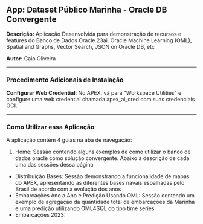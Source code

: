 ## **App: Dataset Público Marinha - Oracle DB Convergente**
**Descrição:** Aplicação Desenvolvida para demonstração de recursos e features do Banco de Dados Oracle 23ai. Oracle Machine Learning (OML), Spatial and Graphs, Vector Search, JSON on Oracle DB, etc

**Autor:** Caio Oliveira  

---

### **Procedimento Adicionais de Instalação**

**Configurar Web Credential**: No APEX, vá para "Workspace Utilities" e configure uma web credential chamada apex_ai_cred com suas credenciais OCI.

---

### **Como Utilizar essa Aplicação**

A aplicação contém 4 guias na aba de navegação:
1. Home: Sessão contendo alguns exemplos de como utilizar o banco de dados oracle como solução convergente. Abaixo a descrição de cada uma das sessões dessa página
  * Distribuição Bases: Sessão demonstrando a funcionalidade de mapas do APEX, apresentando as diferentes bases navais espalhadas pelo Brasil de acordo com a evolução dos anos
  * Embarcações Ano a Ano e Predição Usando OML: Sessão contendo um exemplo de agregação da quantidade total de embarcações da Marinha e uma predição utilizando OML4SQL do tipo time series
  * Embarcações 2023: 